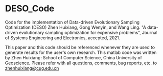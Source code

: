 # DESO_Code

Code for the implementation of Data-driven Evolutionary Sampling Optimization (DESO)
Zhen Huixiang, Gong Wenyin, and Wang Ling. "A data-driven evolutionary sampling optimization for expensive problems", 
Journal of Systems Engineering and Electronics, accepted, 2021.

This paper and this code should be referenced whenever they are used to generate results for the user's own research.
This matlab code was written by Zhen Huixiang: School of Computer Science, China University of Geoscience. 
Please refer with all questions, comments, bug reports, etc. to zhenhuixiang@cug.edu.cn